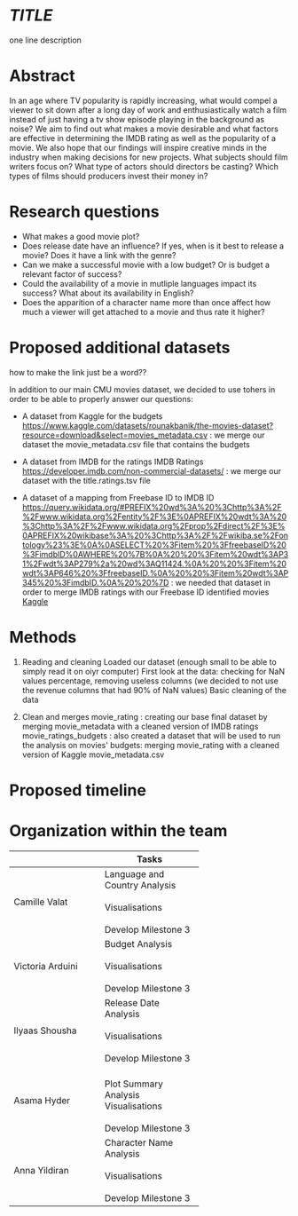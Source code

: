 # *TITLE*
one line description

# Abstract

In an age where TV popularity is rapidly increasing, what would compel a viewer to sit down after a long day of work and enthusiastically watch a film instead of just having a tv show episode playing in the background as noise? We aim to find out what makes a movie desirable and what factors are effective in determining the IMDB rating as well as the popularity of a movie. 
We also hope that our findings will inspire creative minds in the industry when making decisions for new projects. What subjects should film writers focus on? What type of actors should directors be casting? Which types of films should producers invest their money in? 

# Research questions

* What makes a good movie plot? 
* Does release date have an influence? If yes, when is it best to release a movie? Does it have a link with the genre? 
* Can we make a successful movie with a low budget? Or is budget a relevant factor of success?
* Could the availability of a movie in mutliple languages impact its success? What about its availability in English?
* Does the apparition of a character name more than once affect how much a viewer will get attached to a movie and thus rate it higher?


# Proposed additional datasets
how to make the link just be a word??

In addition to our main CMU movies dataset, we decided to use tohers in order to be able to properly answer our questions:

* A dataset from Kaggle for the budgets https://www.kaggle.com/datasets/rounakbanik/the-movies-dataset?resource=download&select=movies_metadata.csv : we merge our dataset the movie_metadata.csv file that contains the budgets

* A dataset from IMDB for the ratings IMDB Ratings https://developer.imdb.com/non-commercial-datasets/ : we merge our dataset with the title.ratings.tsv file

* A dataset of a mapping from Freebase ID to IMDB ID https://query.wikidata.org/#PREFIX%20wd%3A%20%3Chttp%3A%2F%2Fwww.wikidata.org%2Fentity%2F%3E%0APREFIX%20wdt%3A%20%3Chttp%3A%2F%2Fwww.wikidata.org%2Fprop%2Fdirect%2F%3E%0APREFIX%20wikibase%3A%20%3Chttp%3A%2F%2Fwikiba.se%2Fontology%23%3E%0A%0ASELECT%20%3Fitem%20%3FfreebaseID%20%3FimdbID%0AWHERE%20%7B%0A%20%20%3Fitem%20wdt%3AP31%2Fwdt%3AP279%2a%20wd%3AQ11424.%0A%20%20%3Fitem%20wdt%3AP646%20%3FfreebaseID.%0A%20%20%3Fitem%20wdt%3AP345%20%3FimdbID.%0A%20%20%7D : we needed that dataset in order to merge IMDB ratings with our Freebase ID identified movies
[Kaggle](https://query.wikidata.org/#PREFIX%20wd%3A%20%3Chttp%3A%2F%2Fwww.wikidata.org%2Fentity%2F%3E%0APREFIX%20wdt%3A%20%3Chttp%3A%2F%2Fwww.wikidata.org%2Fprop%2Fdirect%2F%3E%0APREFIX%20wikibase%3A%20%3Chttp%3A%2F%2Fwikiba.se%2Fontology%23%3E%0A%0ASELECT%20%3Fitem%20%3FfreebaseID%20%3FimdbID%0AWHERE%20%7B%0A%20%20%3Fitem%20wdt%3AP31%2Fwdt%3AP279%2a%20wd%3AQ11424.%0A%20%20%3Fitem%20wdt%3AP646%20%3FfreebaseID.%0A%20%20%3Fitem%20wdt%3AP345%20%3FimdbID.%0A%20%20%7D)


# Methods

1. Reading and cleaning
Loaded our dataset (enough small to be able to simply read it on oiyr computer)
First look at the data: checking for NaN values percentage, removing useless columns (we decided to not use the revenue columns that had  90% of NaN values)
Basic cleaning of the data 

2. Clean and merges
movie_rating : creating our base final dataset by merging movie_metadata with a cleaned version of IMDB ratings
movie_ratings_budgets : also created a dataset that will be used to run the analysis on movies' budgets: merging movie_rating with a cleaned version of Kaggle movie_metadata.csv 


# Proposed timeline




# Organization within the team
<table class="tg" style="undefined;table-layout: fixed; width: 342px">
<colgroup>
<col style="width: 164px">
<col style="width: 178px">
</colgroup>
<thead>
  <tr>
    <th class="tg-0lax"></th>
    <th class="tg-0lax">Tasks</th>
  </tr>
</thead>
<tbody>
  <tr>
    <td class="tg-0lax">Camille Valat</td>
    <td class="tg-0lax">Language and Country Analysis<br><br>Visualisations<br><br>Develop Milestone 3</td>
  </tr>
  <tr>
    <td class="tg-0lax">Victoria Arduini</td>
    <td class="tg-0lax">Budget Analysis<br><br>Visualisations<br><br>Develop Milestone 3</td>
  </tr>
  <tr>
    <td class="tg-0lax">Ilyaas Shousha</td>
    <td class="tg-0lax">Release Date Analysis<br><br>Visualisations<br><br>Develop Milestone 3</td>
  </tr>
  <tr>
    <td class="tg-0lax">Asama Hyder</td>
    <td class="tg-0lax"><br>Plot Summary Analysis<br>Visualisations<br><br>Develop Milestone 3</td>
  </tr>
  <tr>
    <td class="tg-0lax">Anna Yildiran</td>
    <td class="tg-0lax">Character Name Analysis<br><br>Visualisations<br><br>Develop Milestone 3</td>
  </tr>
</tbody>
</table>


